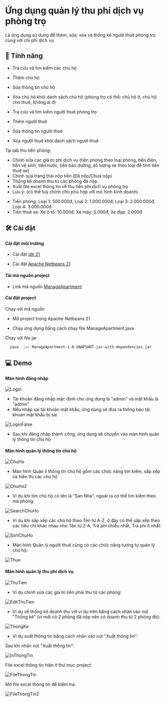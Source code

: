 # Ứng dụng quản lý thu phí dịch vụ phòng trọ

Là ứng dụng sử dụng để thêm, sửa, xóa và thống kê người thuê phòng trọ cùng với chi phí dịch vụ


## 🧐 Tính năng
- Tra cứu và tìm kiếm các chủ hộ
- Thêm chủ hộ
- Sửa thông tin chủ hộ 
- Xóa chủ hộ khỏi danh sách chủ hộ (phòng trọ có thể: chủ hộ ở, chủ hộ cho thuê, không ai ở)

- Tra cứu và tìm kiếm người thuê phòng trọ
- Thêm người thuê
- Sửa thông tin người thuê
- Xóa người thuê khỏi danh sách người thuê

Tại tab thu tiền phòng:
- Chỉnh sửa các giá trị phí dịch vụ (tiền phòng theo loại phòng, tiền điện, tiền vệ sinh, tiền nước, tiền bảo dưỡng, số lượng xe theo loại để tính tiền thuê xe)
- Chỉnh sửa trạng thái nộp tiền (Đã nộp/Chưa nộp)
- Thống kê doanh thu từ các phòng đã nộp.
- Xuất file excel thông tin về thu tiền phí dịch vụ phòng trọ
- Lưu ý: (có thể tuỳ chỉnh cho phù hợp với mô hình kinh doanh)
+ Tiền phòng: Loại 1: 500.000đ, Loại 2: 1.000.000đ, Loại 3: 2.000.000đ, Loại 4: 3.000.000đ
+ Tiền thuê xe: Xe ô tô: 10.000đ, Xe máy: 5.000đ, Xe đạp: 2.000đ

## 🛠️ Cài đặt

#### Cài đặt môi trường

* Cài đặt [jdk 21](https://www.oracle.com/java/technologies/downloads/#java21)

* Cài đặt [Apache Netbeans 21](https://netbeans.apache.org/front/main/download/nb21/)


 #### Tải mã nguồn project

* Link mã nguồn [ManageApartment](https://github.com/Ducktai158/ManageApartment)



#### Cài đặt project

Chạy với mã nguồn

* Mở project trong Apache Netbeans 21

* Chạy ứng dụng bằng cách chạy file ManageApartment.java

Chạy với file jar

```bash
  java -jar ManageApartment-1.0-SNAPSHOT-jar-with-dependencies.jar
```
## 💻 Demo

#### Màn hình đăng nhập

![Login](https://github.com/Ducktai158/ManageApartment/blob/master/readmeImage/LoginFrame.png?raw=true)

- Tài khoản đăng nhập mặc định cho ứng dụng là "admin" và mật khẩu là "admin"
- Nếu nhập sai tài khoản mật khẩu, ứng dụng sẽ đưa ra thông báo tài khoản mật khẩu bị sai

![LoginFalse](https://github.com/Ducktai158/ManageApartment/blob/master/readmeImage/LoginFalse.png?raw=true)

- Sau khi đăng nhập thành công, ứng dụng sẽ chuyển vào màn hình quản lý thông tin chủ hộ

#### Màn hình quản lý thông tin chủ hộ

![ChuHo](https://github.com/Ducktai158/ManageApartment/blob/master/readmeImage/ChuHo.png?raw=true)

- Màn hình Quản lí thông tin chủ hộ gồm các chức năng tìm kiếm, sắp xếp và hiển thị các chủ hộ

![ChuHo2](https://github.com/Ducktai158/ManageApartment/blob/master/readmeImage/ChuHo2.png?raw=true)

- Ví dụ khi tìm chủ hộ có tên là "San Nha", ngoài ra có thể tìm kiếm theo mã phòng:

![SearchChuHo](https://github.com/Ducktai158/ManageApartment/blob/master/readmeImage/SearchChuHo.png?raw=true)

- Ví dụ khi sắp xếp các chủ hộ theo Tên từ A-Z, ở đây có thể sắp xếp theo các tiêu chí khác nhau như Tên từ Z-A, Trả phí nhiều nhất, Trả phí ít nhất:

![SortChuHo](https://github.com/Ducktai158/ManageApartment/blob/master/readmeImage/SortChuHo.png?raw=true)

- Màn hình Quản lý người thuê cũng có các chức năng tương tự quản lý chủ hộ:

![Thue](https://github.com/Ducktai158/ManageApartment/blob/master/readmeImage/Thue.png?raw=true)

#### Màn hình quản lý thu phí dịch vụ

![ThuTien](https://github.com/Ducktai158/ManageApartment/blob/master/readmeImage/ThuTien.png?raw=true)

- Ví dụ chỉnh sửa các giá trị tiền phải thu từ các phòng:

![EditThuTien](https://github.com/Ducktai158/ManageApartment/blob/master/readmeImage/EditThuTien.png?raw=true)

- Ví dụ về thống kê doanh thu với ví dụ trên bằng cách nhân vào nút "Thống kê" (vì mới có 2 phòng đã nộp nên có doanh thu từ 2 phòng đó):

![ThongKe](https://github.com/Ducktai158/ManageApartment/blob/master/readmeImage/ThongKe.png?raw=true)

- Ví dụ xuất thông tin bằng cách nhấn vào nút "Xuất thông tin":

Sau khi nhấn nút "Xuất thông tin":

![InThongTin](https://github.com/Ducktai158/ManageApartment/blob/master/readmeImage/InThongTin.png?raw=true)

File excel thông tin hiện ở thư mục project:

![FileThongTin](https://github.com/Ducktai158/ManageApartment/blob/master/readmeImage/FileThongTin.png?raw=true)

Mở file excel thông tin để kiểm tra:

![FileThongTin2](https://github.com/Ducktai158/ManageApartment/blob/master/readmeImage/FileThongTin2.png?raw=true)


